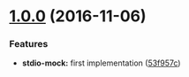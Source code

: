 <a name="1.0.0"></a>
# [1.0.0](https://github.com/TylorS/stdio-mock/compare/53f957c...v1.0.0) (2016-11-06)


### Features

* **stdio-mock:** first implementation ([53f957c](https://github.com/TylorS/stdio-mock/commit/53f957c))



